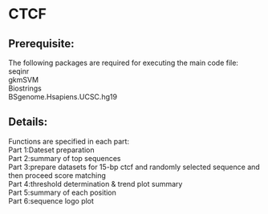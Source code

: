 # CTCF
## Prerequisite:
The following packages are required for executing the main code file:   
seqinr   
gkmSVM   
Biostrings   
BSgenome.Hsapiens.UCSC.hg19   
   
## Details:
Functions are specified in each part:   
Part 1:Dateset preparation     
Part 2:summary of top sequences   
Part 3:prepare datasets for 15-bp ctcf and randomly selected sequence and then proceed score matching   
Part 4:threshold determination & trend plot summary    
Part 5:summary of each position   
Part 6:sequence logo plot   

